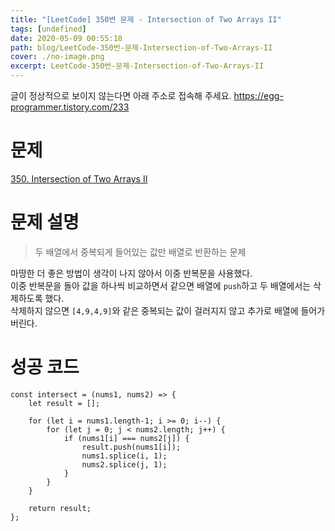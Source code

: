 ```yaml
---
title: "[LeetCode] 350번 문제 - Intersection of Two Arrays II"
tags: [undefined]
date: 2020-05-09 00:55:18
path: blog/LeetCode-350번-문제-Intersection-of-Two-Arrays-II
cover: ./no-image.png
excerpt: LeetCode-350번-문제-Intersection-of-Two-Arrays-II
---
```

글이 정상적으로 보이지 않는다면 아래 주소로 접속해 주세요.
https://egg-programmer.tistory.com/233
# 문제

[350. Intersection of Two Arrays II](https://leetcode.com/problems/intersection-of-two-arrays-ii/)

# 문제 설명

>  
> 두 배열에서 중복되게 들어있는 값만 배열로 반환하는 문제
> 

마땅한 더 좋은 방법이 생각이 나지 않아서 이중 반복문을 사용했다.  
이중 반복문을 돌아 값을 하나씩 비교하면서 같으면 배열에 `` push ``하고 두 배열에서는 삭제하도록 했다.  
삭제하지 않으면 `` [4,9,4,9] ``와 같은 중복되는 값이 걸러지지 않고 추가로 배열에 들어가 버린다. 

# 성공 코드

<pre><code class="language-js">const intersect = (nums1, nums2) =&gt; {
    let result = [];

    for (let i = nums1.length-1; i &gt;= 0; i--) {
        for (let j = 0; j &lt; nums2.length; j++) {
            if (nums1[i] === nums2[j]) {
                result.push(nums1[i]);
                nums1.splice(i, 1);
                nums2.splice(j, 1);
            }
        }
    }

    return result;
};</code></pre>
